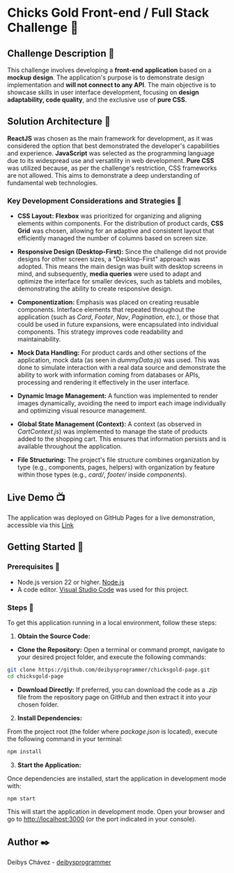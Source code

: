 # Chicks Gold Front-end / Full Stack Challenge :baby_chick:

## Challenge Description :game_die:

This challenge involves developing a **front-end application** based on a **mockup design**. The application's purpose is to demonstrate design implementation and **will not connect to any API**. The main objective is to showcase skills in user interface development, focusing on **design adaptability, code quality**, and the exclusive use of **pure CSS**.

## Solution Architecture :art:

**ReactJS** was chosen as the main framework for development, as it was considered the option that best demonstrated the developer's capabilities and experience. **JavaScript** was selected as the programming language due to its widespread use and versatility in web development. **Pure CSS** was utilized because, as per the challenge's restriction, CSS frameworks are not allowed. This aims to demonstrate a deep understanding of fundamental web technologies.

### Key Development Considerations and Strategies :triangular_ruler:

- **CSS Layout:** **Flexbox** was prioritized for organizing and aligning elements within components. For the distribution of product cards, **CSS Grid** was chosen, allowing for an adaptive and consistent layout that efficiently managed the number of columns based on screen size.

- **Responsive Design (Desktop-First):** Since the challenge did not provide designs for other screen sizes, a "Desktop-First" approach was adopted. This means the main design was built with desktop screens in mind, and subsequently, **media queries** were used to adapt and optimize the interface for smaller devices, such as tablets and mobiles, demonstrating the ability to create responsive design.

- **Componentization:** Emphasis was placed on creating reusable components. Interface elements that repeated throughout the application (such as *Card*, *Footer*, *Nav*, *Pagination*, *etc.*), or those that could be used in future expansions, were encapsulated into individual components. This strategy improves code readability and maintainability.

- **Mock Data Handling:** For product cards and other sections of the application, mock data (as seen in *dummyData.js*) was used. This was done to simulate interaction with a real data source and demonstrate the ability to work with information coming from databases or APIs, processing and rendering it effectively in the user interface.

- **Dynamic Image Management:** A function was implemented to render images dynamically, avoiding the need to import each image individually and optimizing visual resource management.

- **Global State Management (Context):** A context (as observed in *CartContext.js*) was implemented to manage the state of products added to the shopping cart. This ensures that information persists and is available throughout the application.

- **File Structuring:** The project's file structure combines organization by type (e.g., components, pages, helpers) with organization by feature within those types (e.g., *card/*, *footer/* inside *components*).

## Live Demo :tv:

The application was deployed on GitHub Pages for a live demonstration, accessible via this [Link](https://deibysprogrammer.github.io/chicksgold-page/)

## Getting Started :rocket:

### Prerequisites :page_facing_up:

- Node.js version 22 or higher. [Node.js](https://nodejs.org/en/)
- A code editor. [Visual Studio Code](https://code.visualstudio.com/) was used for this project.

### Steps :hammer:

To get this application running in a local environment, follow these steps:

1. **Obtain the Source Code:**

- **Clone the Repository:** Open a terminal or command prompt, navigate to your desired project folder, and execute the following commands:
``` bash
git clone https://github.com/deibysprogrammer/chicksgold-page.git
cd chicksgold-page
```
- **Download Directly:** If preferred, you can download the code as a *.zip* file from the repository page on GitHub and then extract it into your chosen folder.

2. **Install Dependencies:**

From the project root (the folder where *package.json* is located), execute the following command in your terminal:
``` bash
npm install
```

3. **Start the Application:**

Once dependencies are installed, start the application in development mode with:
``` bash
npm start
```
This will start the application in development mode. Open your browser and go to  [http://localhost:3000](http://localhost:3000) (or the port indicated in your console).

## Author :black_nib:
Deibys Chávez - [deibysprogrammer](https://github.com/deibysprogrammer)
